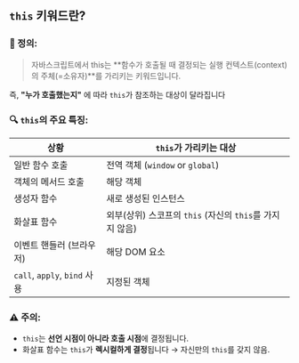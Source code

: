 ## `this` 키워드란?

### 📘 정의:

> 자바스크립트에서 this는 **함수가 호출될 때 결정되는 실행 컨텍스트(context)의 주체(=소유자)**를 가리키는 키워드입니다.
> 

즉, **"누가 호출했는지"** 에 따라 `this`가 참조하는 대상이 달라집니다

### 🔍 `this`의 주요 특징:

| 상황 | `this`가 가리키는 대상 |
| --- | --- |
| 일반 함수 호출 | 전역 객체 (`window` or `global`) |
| 객체의 메서드 호출 | 해당 객체 |
| 생성자 함수 | 새로 생성된 인스턴스 |
| 화살표 함수 | 외부(상위) 스코프의 `this` (자신의 `this`를 가지지 않음) |
| 이벤트 핸들러 (브라우저) | 해당 DOM 요소 |
| `call`, `apply`, `bind` 사용 | 지정된 객체 |

### ⚠️ 주의:

- `this`는 **선언 시점이 아니라 호출 시점**에 결정됩니다.
- 화살표 함수는 `this`가 **렉시컬하게 결정**됩니다 → 자신만의 `this`를 갖지 않음.
